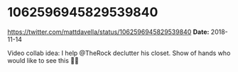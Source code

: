 # 1062596945829539840
https://twitter.com/mattdavella/status/1062596945829539840
**Date:** 2018-11-14

Video collab idea: I help @TheRock declutter his closet. Show of hands who would like to see this 🙋‍♂️
